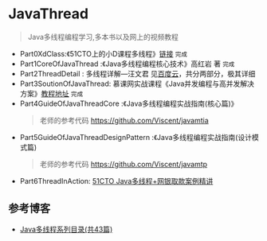 # JavaThread
> Java多线程编程学习,多本书以及网上的视频教程

+ Part0XdClass:《51CTO上的小D课程多线程》[链接](http://edu.51cto.com/course/15466.html) `完成`
+ Part1CoreOfJavaThread :《Java多线程编程核心技术》高红岩 著 `完成`
+ Part2ThreadDetail : 多线程详解—汪文君  见[百度云](https://pan.baidu.com/disk/home#/all?vmode=list&path=%2F1.%E8%A7%86%E9%A2%91%E6%95%99%E7%A8%8B%2F27.Java%2F03.%E5%A4%9A%E7%BA%BF%E7%A8%8B%E4%B8%8E%E9%AB%98%E5%B9%B6%E5%8F%91)，共分两部分，极其详细
+ Part3SoutionOfJavaThread: 慕课网实战课程《Java并发编程与高并发解决方案》[教程地址](https://coding.imooc.com/class/195.html) `完成`
+ Part4GuideOfJavaThreadCore :《Java多线程编程实战指南(核心篇)》
  > 老师的参考代码 https://github.com/Viscent/javamtia
+ Part5GuideOfJavaThreadDesignPattern :《Java多线程编程实战指南(设计模式篇)
  > 老师的参考代码 https://github.com/Viscent/javamtp
+ Part6ThreadInAction: [51CTO Java多线程+网银取款案例精讲](http://edu.51cto.com/course/14312.html)

## 参考博客

+ [Java多线程系列目录(共43篇)](https://www.cnblogs.com/skywang12345/p/java_threads_category.html)

